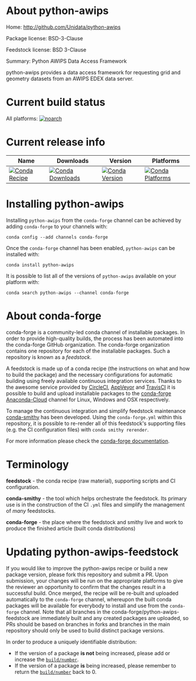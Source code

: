 About python-awips
==================

Home: http://github.com/Unidata/python-awips

Package license: BSD-3-Clause

Feedstock license: BSD 3-Clause

Summary: Python AWIPS Data Access Framework

python-awips provides a data access framework for requesting grid and
geometry datasets from an AWIPS EDEX data server.


Current build status
====================

All platforms:
[![noarch](https://img.shields.io/circleci/project/github/conda-forge/python-awips-feedstock/master.svg?label=noarch)](https://circleci.com/gh/conda-forge/python-awips-feedstock)

Current release info
====================

| Name | Downloads | Version | Platforms |
| --- | --- | --- | --- |
| [![Conda Recipe](https://img.shields.io/badge/recipe-python--awips-green.svg)](https://anaconda.org/conda-forge/python-awips) | [![Conda Downloads](https://img.shields.io/conda/dn/conda-forge/python-awips.svg)](https://anaconda.org/conda-forge/python-awips) | [![Conda Version](https://img.shields.io/conda/vn/conda-forge/python-awips.svg)](https://anaconda.org/conda-forge/python-awips) | [![Conda Platforms](https://img.shields.io/conda/pn/conda-forge/python-awips.svg)](https://anaconda.org/conda-forge/python-awips) |

Installing python-awips
=======================

Installing `python-awips` from the `conda-forge` channel can be achieved by adding `conda-forge` to your channels with:

```
conda config --add channels conda-forge
```

Once the `conda-forge` channel has been enabled, `python-awips` can be installed with:

```
conda install python-awips
```

It is possible to list all of the versions of `python-awips` available on your platform with:

```
conda search python-awips --channel conda-forge
```


About conda-forge
=================

conda-forge is a community-led conda channel of installable packages.
In order to provide high-quality builds, the process has been automated into the
conda-forge GitHub organization. The conda-forge organization contains one repository
for each of the installable packages. Such a repository is known as a *feedstock*.

A feedstock is made up of a conda recipe (the instructions on what and how to build
the package) and the necessary configurations for automatic building using freely
available continuous integration services. Thanks to the awesome service provided by
[CircleCI](https://circleci.com/), [AppVeyor](https://www.appveyor.com/)
and [TravisCI](https://travis-ci.org/) it is possible to build and upload installable
packages to the [conda-forge](https://anaconda.org/conda-forge)
[Anaconda-Cloud](https://anaconda.org/) channel for Linux, Windows and OSX respectively.

To manage the continuous integration and simplify feedstock maintenance
[conda-smithy](https://github.com/conda-forge/conda-smithy) has been developed.
Using the ``conda-forge.yml`` within this repository, it is possible to re-render all of
this feedstock's supporting files (e.g. the CI configuration files) with ``conda smithy rerender``.

For more information please check the [conda-forge documentation](https://conda-forge.org/docs/).

Terminology
===========

**feedstock** - the conda recipe (raw material), supporting scripts and CI configuration.

**conda-smithy** - the tool which helps orchestrate the feedstock.
                   Its primary use is in the construction of the CI ``.yml`` files
                   and simplify the management of *many* feedstocks.

**conda-forge** - the place where the feedstock and smithy live and work to
                  produce the finished article (built conda distributions)


Updating python-awips-feedstock
===============================

If you would like to improve the python-awips recipe or build a new
package version, please fork this repository and submit a PR. Upon submission,
your changes will be run on the appropriate platforms to give the reviewer an
opportunity to confirm that the changes result in a successful build. Once
merged, the recipe will be re-built and uploaded automatically to the
`conda-forge` channel, whereupon the built conda packages will be available for
everybody to install and use from the `conda-forge` channel.
Note that all branches in the conda-forge/python-awips-feedstock are
immediately built and any created packages are uploaded, so PRs should be based
on branches in forks and branches in the main repository should only be used to
build distinct package versions.

In order to produce a uniquely identifiable distribution:
 * If the version of a package **is not** being increased, please add or increase
   the [``build/number``](https://conda.io/docs/user-guide/tasks/build-packages/define-metadata.html#build-number-and-string).
 * If the version of a package **is** being increased, please remember to return
   the [``build/number``](https://conda.io/docs/user-guide/tasks/build-packages/define-metadata.html#build-number-and-string)
   back to 0.
